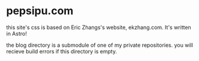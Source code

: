 # pepsipu.com

this site's css is based on Eric Zhangs's website, ekzhang.com. It's written in
Astro!

the blog directory is a submodule of one of my private repositories. you will
recieve build errors if this directory is empty.
